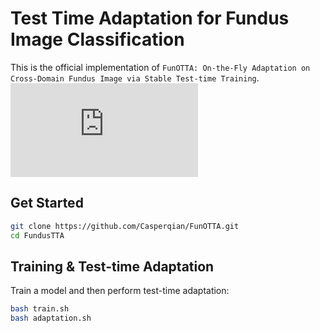 # Test Time Adaptation for Fundus Image Classification
This is the official implementation of `FunOTTA: On-the-Fly Adaptation on Cross-Domain Fundus Image via Stable Test-time Training`.
![Framework Diagram](https://github.com/Casperqian/FunOTTA/raw/main/docs/framework.pdf)
## Get Started
```bash
git clone https://github.com/Casperqian/FunOTTA.git
cd FundusTTA
```
## Training & Test-time Adaptation
Train a model and then perform test-time adaptation:   
```bash
bash train.sh 
bash adaptation.sh
```  


